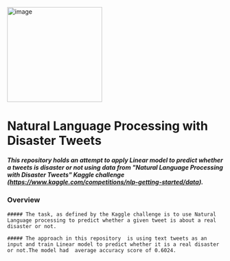 <img width="221" alt="image" src="https://user-images.githubusercontent.com/89664911/167133072-f666276a-3bf0-48a0-89ce-572d15417ef4.png">

# Natural Language Processing with Disaster Tweets #
  ##### This repository holds an attempt to apply Linear model to predict whether a tweets is  disaster or not using data from "Natural Language Processing with Disaster Tweets" Kaggle challenge (https://www.kaggle.com/competitions/nlp-getting-started/data).
 ### Overview
    
    ##### The task, as defined by the Kaggle challenge is to use Natural Language processing to predict whether a given tweet is about a real disaster or not.
    
    ##### The approach in this repository  is using text tweets as an input and train Linear model to predict whether it is a real disaster or not.The model had  average accuracy score of 0.6024.


